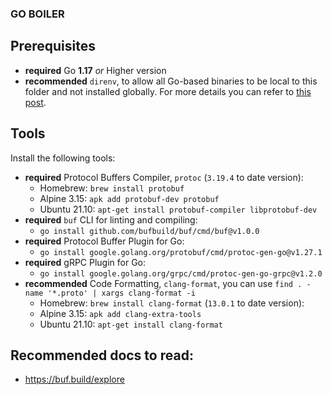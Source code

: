 ### GO BOILER

## Prerequisites

* **required** Go **1.17** _or_ Higher version
* **recommended** `direnv`, to allow all Go-based binaries to be local to this folder and not installed globally. For more details you can refer to [this post](https://mariocarrion.com/2020/11/20/golang-go-tool-direnv.html).

## Tools

Install the following tools:

* **required** Protocol Buffers Compiler, `protoc` (`3.19.4` to date version):
    * Homebrew: `brew install protobuf`
    * Alpine 3.15: `apk add protobuf-dev protobuf`
    * Ubuntu 21.10: `apt-get install protobuf-compiler libprotobuf-dev`
* **required** `buf` CLI for linting and compiling:
    * `go install github.com/bufbuild/buf/cmd/buf@v1.0.0`
* **required** Protocol Buffer Plugin for Go:
    * `go install google.golang.org/protobuf/cmd/protoc-gen-go@v1.27.1`
* **required** gRPC Plugin for Go:
    * `go install google.golang.org/grpc/cmd/protoc-gen-go-grpc@v1.2.0`
* **recommended** Code Formatting, `clang-format`, you can use `find . -name '*.proto' | xargs clang-format -i`
    * Homebrew: `brew install clang-format` (`13.0.1` to date version):
    * Alpine 3.15: `apk add clang-extra-tools`
    * Ubuntu 21.10: `apt-get install clang-format`
## Recommended docs to read:
* https://buf.build/explore